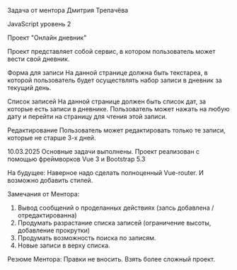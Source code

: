 Задача от ментора Дмитрия Трепачёва

JavaScript уровень 2

Проект "Онлайн дневник"

Проект представляет собой сервис, в котором пользователь может вести свой дневник.

Форма для записи
На данной странице должна быть текстареа, в которой пользователь будет осуществлять набор записи в дневник за текущий день.

Список записей
На данной странице должен быть список дат, за которые есть записи в дневнике. Пользователь может нажать на любую дату и перейти на страницу для чтения этой записи.

Редактирование
Пользователь может редактировать только те записи, которые не старше 3-х дней.



10.03.2025 Основные задачи выполнены. Проект реализован с помощью фреймворков Vue 3 и Bootstrap 5.3


На будущее: Наверное надо сделать полноценный Vue-router. И возможно добавить стилей.

Замечания от Ментора: 
 1) Вывод сообщений о проделанных действиях (запсь добавлена / отредактированна)
 2) Продумать разрастание списка записей (ограничение высоты, добавление прокрутки)
 3) Продумать возможность поиска по записям.
 4) Новые записи в верху списка.

 Резюме Ментора: Правки не вносить. Взять более сложный проект.